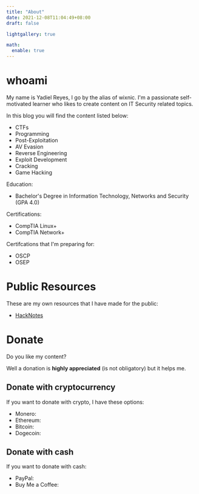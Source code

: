 ```yaml
---
title: "About"
date: 2021-12-08T11:04:49+08:00
draft: false

lightgallery: true

math:
  enable: true
---
```


# whoami

My name is Yadiel Reyes, I go by the alias of wixnic. I'm a passionate self-motivated learner who likes to create content on IT Security related topics.

In this blog you will find the content listed below:
- CTFs
- Programming
- Post-Exploitation
- AV Evasion
- Reverse Engineering
- Exploit Development
- Cracking
- Game Hacking

Education:
- Bachelor's Degree in Information Technology, Networks and Security (GPA 4.0)

Certifications:
- CompTIA Linux+
- CompTIA Network+

Certifcations that I'm preparing for:
- OSCP
- OSEP

# Public Resources

These are my own resources that I have made for the public:

<ul>
    <li><a href="https://wixnic.gitbook.io/hacknotes/" target="_blank">HackNotes</a></li>
</ul>

# Donate

Do you like my content?

Well a donation is **highly appreciated** (is not obligatory) but it helps me.

## Donate with cryptocurrency

If you want to donate with crypto, I have these options:
- Monero:
- Ethereum:
- Bitcoin:
- Dogecoin:

## Donate with cash

If you want to donate with cash:
- PayPal:
- Buy Me a Coffee: